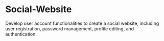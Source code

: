 # Social-Website
Develop user account functionalities to create a social website, including user registration, password management, profile editing, and authentication.
